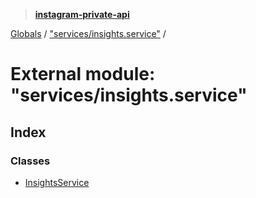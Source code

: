 > **[instagram-private-api](../README.md)**

[Globals](../README.md) / ["services/insights.service"](_services_insights_service_.md) /

# External module: "services/insights.service"

## Index

### Classes

* [InsightsService](../classes/_services_insights_service_.insightsservice.md)